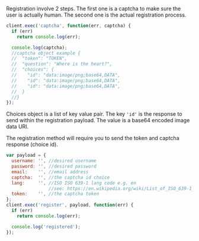 Registration involve 2 steps.
The first one is a captcha to make sure the user is actually human.
The second one is the actual registration process.

```javascript
client.exec('captcha', function(err, captcha) {
  if (err)
    return console.log(err);

  console.log(captcha);
  //captcha object example {
  //  "token": "TOKEN",
  //  "question": "Where is the heart?",
  //  "choices": {
  //    "id": "data:image/png;base64,DATA",
  //    "id": "data:image/png;base64,DATA",
  //    "id": "data:image/png;base64,DATA",
  //  }
  //}
});
```
Choices object is a list of key value pair.
The key ```'id'``` is the response to send within the registration payload.
The value is a base64 encoded image data URI.

The registration method will require you to send the token and captcha response (choice id).
```javascript
var payload = {
  username: '', //desired username
  password: '', //desired password
  email:    '', //email address
  captcha:  '', //the captcha id choice
  lang:     '', //ISO ISO 639-1 lang code e.g. en
                //see: https://en.wikipedia.org/wiki/List_of_ISO_639-1_codes
  token:    '', //the captcha token
};
client.exec('register', payload, function(err) {
  if (err)
    return console.log(err);

  console.log('registered');
});
```